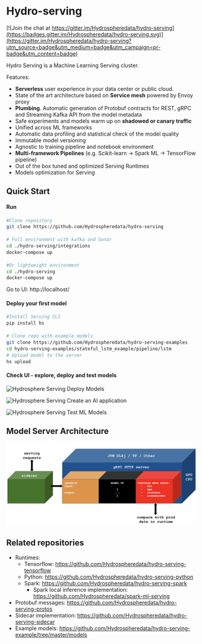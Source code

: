 # Hydro-serving

[![Join the chat at https://gitter.im/Hydrospheredata/hydro-serving](https://badges.gitter.im/Hydrospheredata/hydro-serving.svg)](https://gitter.im/Hydrospheredata/hydro-serving?utm_source=badge&utm_medium=badge&utm_campaign=pr-badge&utm_content=badge)

Hydro Serving is a Machine Learning Serving cluster. 

Features:
* **Serverless** user experience in your data center or public cloud. 
* State of the art architecture based on **Service mesh** powered by Envoy proxy  
* **Plumbing**. Automatic generation of Protobuf contracts for REST, gRPC and Streaming Kafka API from the model metadata
* Safe experiments and models warm up on **shadowed or canary traffic**
* Unified across ML frameworks
* Automatic data profiling and statistical check of the model quality 
* Immutable model versioning
* Agnostic to training pipeline and notebook environment 
* **Multi-framework Pipelines** (e.g. Scikit-learn -> Spark ML -> TensorFlow pipeline)
* Out of the box tuned and optimized Serving Runtimes
* Models optimization for Serving

## Quick Start

#### Run
```bash
#Clone repository
git clone https://github.com/Hydrospheredata/hydro-serving

# Full environment with kafka and Sonar
cd ./hydro-serving/integrations
docker-compose up

#Or lightweight environment
cd ./hydro-serving
docker-compose up
```

Go to UI: http://localhost/

#### Deploy your first model

```bash
#Install Serving CLI
pip install hs

# Clone repo with example models
git clone https://github.com/Hydrospheredata/hydro-serving-examples
cd hydro-serving-examples/stateful_lstm_example/pipeline/lstm
# Upload model to the server
hs upload
```

#### Check UI - explore, deploy and test models

![Hydrosphere Serving Deploy Models](https://media.giphy.com/media/KyEVbxQEr4IGLuaQlR/giphy.gif)

![Hydrosphere Serving Create an AI application](https://media.giphy.com/media/1dHWK2HJjdheyqB8lZ/giphy.gif)

![Hydrosphere Serving Test ML Models](https://media.giphy.com/media/2A67Wd88zQTcZk4lEs/giphy.gif)

## Model Server Architecture
![Image](docs/images/high-level-architecture.png)


## Related repositories
 * Runtimes:
   * Tensorflow: https://github.com/Hydrospheredata/hydro-serving-tensorflow
   * Python: https://github.com/Hydrospheredata/hydro-serving-python
   * Spark: https://github.com/Hydrospheredata/hydro-serving-spark
     * Spark local inference implementation: https://github.com/Hydrospheredata/spark-ml-serving
 * Protobuf messages: https://github.com/Hydrospheredata/hydro-serving-protos
 * Sidecar implementation: https://github.com/Hydrospheredata/hydro-serving-sidecar
 * Example models: https://github.com/Hydrospheredata/hydro-serving-example/tree/master/models
